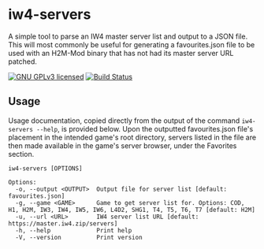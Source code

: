 # iw4-servers

A simple tool to parse an IW4 master server list and output to a JSON file. This will most commonly be useful for generating a favourites.json file to be used with an H2M-Mod binary that has not had its master server URL patched.

[![GNU GPLv3 licensed][gpl-badge]][gpl-url]
[![Build Status][actions-badge]][actions-url]

[gpl-badge]: https://img.shields.io/badge/License-GPLv3-blue.svg
[gpl-url]: https://github.com/amkillam/iw4-servers/blob/master/LICENSE
[actions-badge]: https://github.com/amkillam/iw4-servers/actions/workflows/ci.yml/badge.svg
[actions-url]: https://github.com/amkillam/iw4-servers/actions/workflows/ci.yml

## Usage

Usage documentation, copied directly from the output of the command `iw4-servers --help`, is provided below. Upon the outputted favourites.json file's placement in the intended game's root directory, servers listed in the file are then made available in the game's server browser, under the Favorites section.

```
iw4-servers [OPTIONS]

Options:
  -o, --output <OUTPUT>  Output file for server list [default: favourites.json]
  -g, --game <GAME>      Game to get server list for. Options: COD, H1, H2M, IW3, IW4, IW5, IW6, L4D2, SHG1, T4, T5, T6, T7 [default: H2M]
  -u, --url <URL>        IW4 server list URL [default: https://master.iw4.zip/servers]
  -h, --help             Print help
  -V, --version          Print version
  ```


